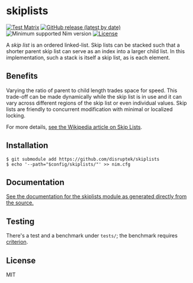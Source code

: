 # skiplists

[![Test Matrix](https://github.com/disruptek/skiplists/workflows/CI/badge.svg)](https://github.com/disruptek/skiplists/actions?query=workflow%3ACI)
[![GitHub release (latest by date)](https://img.shields.io/github/v/release/disruptek/skiplists?style=flat)](https://github.com/disruptek/skiplists/releases/latest)
![Minimum supported Nim version](https://img.shields.io/badge/nim-1.0.8%2B-informational?style=flat&logo=nim)
[![License](https://img.shields.io/github/license/disruptek/skiplists?style=flat)](#license)

A _skip list_ is an ordered linked-list. Skip lists can be stacked such that
a shorter parent skip list can serve as an index into a larger child list. In
this implementation, such a stack is itself a skip list, as is each element.

## Benefits

Varying the ratio of parent to child length trades space for speed. This
trade-off can be made dynamically while the skip list is in use and it can vary
across different regions of the skip list or even individual values. Skip lists
are friendly to concurrent modification with minimal or localized locking.

For more details, [see the Wikipedia article on Skip Lists](https://en.wikipedia.org/wiki/Skip_list).

## Installation

```
$ git submodule add https://github.com/disruptek/skiplists
$ echo '--path="$config/skiplists/"' >> nim.cfg
```

## Documentation

[See the documentation for the skiplists module as generated directly from the
source.](https://disruptek.github.io/skiplists/skiplists.html)

## Testing

There's a test and a benchmark under `tests/`; the benchmark requires
[criterion](https://disruptek.github.io/criterion).

## License
MIT
